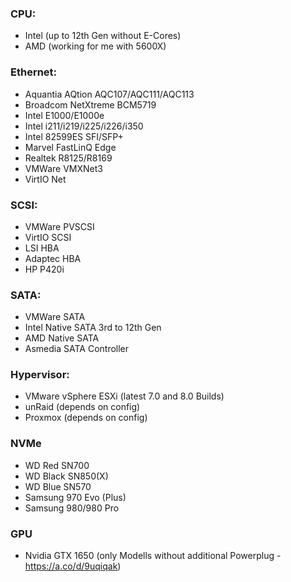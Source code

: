 ### CPU:
  + Intel (up to 12th Gen without E-Cores)
  + AMD (working for me with 5600X)

### Ethernet:
  + Aquantia AQtion AQC107/AQC111/AQC113
  + Broadcom NetXtreme BCM5719
  + Intel E1000/E1000e
  + Intel i211/i219/i225/i226/i350
  + Intel 82599ES SFI/SFP+
  + Marvel FastLinQ Edge
  + Realtek R8125/R8169
  + VMWare VMXNet3
  + VirtIO Net

### SCSI:
  + VMWare PVSCSI
  + VirtIO SCSI
  + LSI HBA
  + Adaptec HBA
  + HP P420i

### SATA:
  + VMWare SATA
  + Intel Native SATA 3rd to 12th Gen
  + AMD Native SATA
  + Asmedia SATA Controller 

### Hypervisor:
  + VMware vSphere ESXi (latest 7.0 and 8.0 Builds)
  + unRaid (depends on config)
  + Proxmox (depends on config)

### NVMe
  + WD Red SN700
  + WD Black SN850(X)
  + WD Blue SN570
  + Samsung 970 Evo (Plus)
  + Samsung 980/980 Pro

### GPU
  + Nvidia GTX 1650 (only Modells without additional Powerplug - https://a.co/d/9uqiqak)